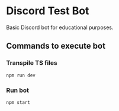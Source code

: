 # Discord Test Bot

Basic Discord bot for educational purposes.

## Commands to execute bot

### Transpile TS files

```console
npm run dev
```

### Run bot

```console
npm start
```
